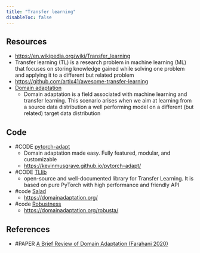 ```yaml
---
title: "Transfer learning"
disableToc: false 
---
```


## Resources
- https://en.wikipedia.org/wiki/Transfer_learning
- Transfer learning (TL) is a research problem in machine learning (ML) that focuses on storing knowledge gained while solving one problem and applying it to a different but related problem
- https://github.com/artix41/awesome-transfer-learning
- [Domain adaptation](https://en.wikipedia.org/wiki/Domain_adaptation)
	- Domain adaptation is a field associated with machine learning and transfer learning. This scenario arises when we aim at learning from a source data distribution a well performing model on a different (but related) target data distribution


## Code
- #CODE [pytorch-adapt](https://github.com/KevinMusgrave/pytorch-adapt)
	- Domain adaptation made easy. Fully featured, modular, and customizable
	- https://kevinmusgrave.github.io/pytorch-adapt/
- #CODE [TLlib](https://github.com/thuml/Transfer-Learning-Library)
	- open-source and well-documented library for Transfer Learning. It is based on pure PyTorch with high performance and friendly API
- #code [Salad](https://github.com/domainadaptation/salad)
	- https://domainadaptation.org/
- #code [Robustness](https://github.com/bethgelab/robustness)
	- https://domainadaptation.org/robusta/


## References
- #PAPER [A Brief Review of Domain Adaptation (Farahani 2020)](https://arxiv.org/abs/2010.03978)